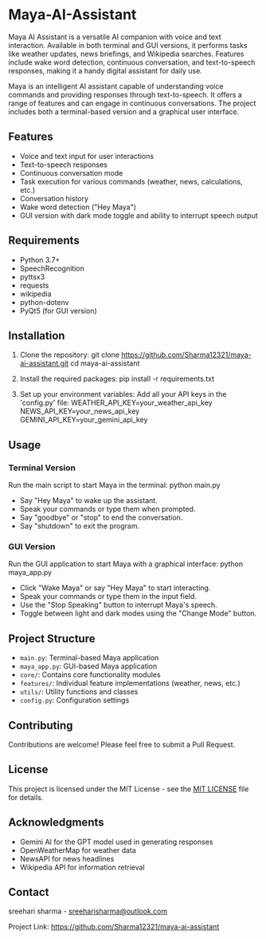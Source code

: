# Maya-AI-Assistant
Maya AI Assistant is a versatile AI companion with voice and text interaction. Available in both terminal and GUI versions, it performs tasks like weather updates, news briefings, and Wikipedia searches. Features include wake word detection, continuous conversation, and text-to-speech responses, making it a handy digital assistant for daily use.

Maya is an intelligent AI assistant capable of understanding voice commands and providing responses through text-to-speech. It offers a range of features and can engage in continuous conversations. The project includes both a terminal-based version and a graphical user interface.

## Features

- Voice and text input for user interactions
- Text-to-speech responses
- Continuous conversation mode
- Task execution for various commands (weather, news, calculations, etc.)
- Conversation history
- Wake word detection ("Hey Maya")
- GUI version with dark mode toggle and ability to interrupt speech output

## Requirements

- Python 3.7+
- SpeechRecognition
- pyttsx3
- requests
- wikipedia
- python-dotenv
- PyQt5 (for GUI version)

## Installation

1. Clone the repository:
git clone https://github.com/Sharma12321/maya-ai-assistant.git
cd maya-ai-assistant



2. Install the required packages:
pip install -r requirements.txt



3. Set up your environment variables:
Add all your API keys in the 'config.py' file:
WEATHER_API_KEY=your_weather_api_key
NEWS_API_KEY=your_news_api_key
GEMINI_API_KEY=your_gemini_api_key



## Usage

### Terminal Version

Run the main script to start Maya in the terminal:
python main.py



- Say "Hey Maya" to wake up the assistant.
- Speak your commands or type them when prompted.
- Say "goodbye" or "stop" to end the conversation.
- Say "shutdown" to exit the program.

### GUI Version

Run the GUI application to start Maya with a graphical interface:
python maya_app.py



- Click "Wake Maya" or say "Hey Maya" to start interacting.
- Speak your commands or type them in the input field.
- Use the "Stop Speaking" button to interrupt Maya's speech.
- Toggle between light and dark modes using the "Change Mode" button.

## Project Structure

- `main.py`: Terminal-based Maya application
- `maya_app.py`: GUI-based Maya application
- `core/`: Contains core functionality modules
- `features/`: Individual feature implementations (weather, news, etc.)
- `utils/`: Utility functions and classes
- `config.py`: Configuration settings

## Contributing

Contributions are welcome! Please feel free to submit a Pull Request.

## License

This project is licensed under the MIT License - see the [MIT LICENSE](LICENSE) file for details.

## Acknowledgments

- Gemini AI for the GPT model used in generating responses
- OpenWeatherMap for weather data
- NewsAPI for news headlines
- Wikipedia API for information retrieval

## Contact

sreehari sharma - sreeharisharma@outlook.com

Project Link: https://github.com/Sharma12321/maya-ai-assistant
